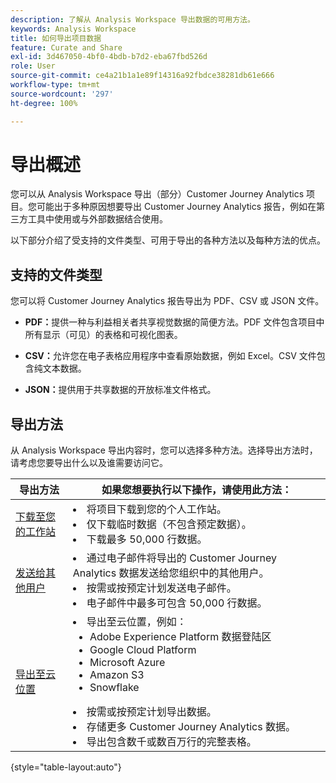 ```yaml
---
description: 了解从 Analysis Workspace 导出数据的可用方法。
keywords: Analysis Workspace
title: 如何导出项目数据
feature: Curate and Share
exl-id: 3d467050-4bf0-4bdb-b7d2-eba67fbd526d
role: User
source-git-commit: ce4a21b1a1e89f14316a92fbdce38281db61e666
workflow-type: tm+mt
source-wordcount: '297'
ht-degree: 100%

---
```


# 导出概述

您可以从 Analysis Workspace 导出（部分）Customer Journey Analytics 项目。您可能出于多种原因想要导出 Customer Journey Analytics 报告，例如在第三方工具中使用或与外部数据结合使用。

以下部分介绍了受支持的文件类型、可用于导出的各种方法以及每种方法的优点。

## 支持的文件类型

您可以将 Customer Journey Analytics 报告导出为 PDF、CSV 或 JSON 文件。

* **PDF：**&#x200B;提供一种与利益相关者共享视觉数据的简便方法。PDF 文件包含项目中所有显示（可见）的表格和可视化图表。

* **CSV：**&#x200B;允许您在电子表格应用程序中查看原始数据，例如 Excel。CSV 文件包含纯文本数据。

* **JSON：**&#x200B;提供用于共享数据的开放标准文件格式。

## 导出方法

从 Analysis Workspace 导出内容时，您可以选择多种方法。选择导出方法时，请考虑您要导出什么以及谁需要访问它。

| 导出方法 | 如果您想要执行以下操作，请使用此方法： |
|---------|----------|
| [下载至您的工作站](/help/analysis-workspace/export/download-send.md) | <li>将项目下载到您的个人工作站。</li><li>仅下载临时数据（不包含预定数据）。</li> <li>下载最多 50,000 行数据。</li> <!--true? Are there 2 different options to download to your workstation?--> <!-- is this emailing it? --> |
| [发送给其他用户](/help/analysis-workspace/export/t-schedule-report.md) | <li>通过电子邮件将导出的 Customer Journey Analytics 数据发送给您组织中的其他用户。</li><li>按需或按预定计划发送电子邮件。</li> <li>电子邮件中最多可包含 50,000 行数据。</li> <!--true?--> |
| [导出至云位置](/help/analysis-workspace/export/export-cloud.md) | <li>导出至云位置，例如： <ul><li>Adobe Experience Platform 数据登陆区</li><li>Google Cloud Platform</li><li>Microsoft Azure</li><li>Amazon S3</li><li>Snowflake</li></ul></li><li>按需或按预定计划导出数据。</li><li>存储更多 Customer Journey Analytics 数据。</li><li>导出包含数千或数百万行的完整表格。<!-- What other things? Wiki talks about things that aren't even possible in Data Warehouse. What are they? --> </li> |

{style="table-layout:auto"}
